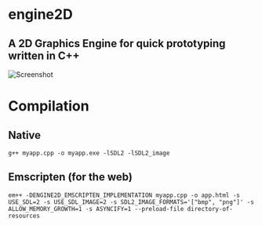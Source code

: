 # engine2D
## A 2D Graphics Engine for quick prototyping written in C++
![Screenshot](https://files.catbox.moe/i4616z.png)

# Compilation
## Native
``` g++ myapp.cpp -o myapp.exe -lSDL2 -lSDL2_image ```
## Emscripten (for the web)
``` em++ -DENGINE2D_EMSCRIPTEN_IMPLEMENTATION myapp.cpp -o app.html -s USE_SDL=2 -s USE_SDL_IMAGE=2 -s SDL2_IMAGE_FORMATS='["bmp", "png"]' -s ALLOW_MEMORY_GROWTH=1 -s ASYNCIFY=1 --preload-file directory-of-resources ```
